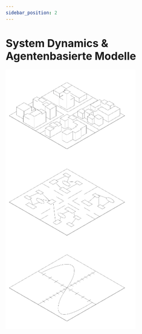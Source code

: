 ```yaml
---
sidebar_position: 2
---
```


# System Dynamics & Agentenbasierte Modelle

![Example banner](./img/ebenen.png)